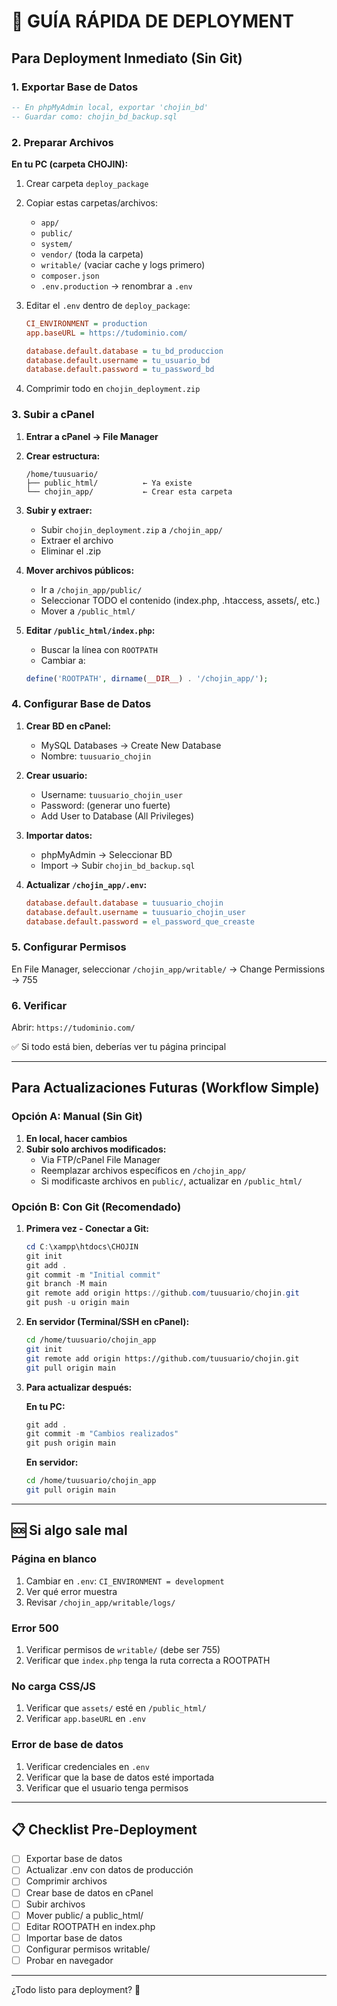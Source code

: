 # 🚀 GUÍA RÁPIDA DE DEPLOYMENT

## Para Deployment Inmediato (Sin Git)

### 1. Exportar Base de Datos
```sql
-- En phpMyAdmin local, exportar 'chojin_bd'
-- Guardar como: chojin_bd_backup.sql
```

### 2. Preparar Archivos

**En tu PC (carpeta CHOJIN):**
1. Crear carpeta `deploy_package`
2. Copiar estas carpetas/archivos:
   - `app/`
   - `public/`
   - `system/`
   - `vendor/` (toda la carpeta)
   - `writable/` (vaciar cache y logs primero)
   - `composer.json`
   - `.env.production` → renombrar a `.env`

3. Editar el `.env` dentro de `deploy_package`:
   ```ini
   CI_ENVIRONMENT = production
   app.baseURL = https://tudominio.com/
   
   database.default.database = tu_bd_produccion
   database.default.username = tu_usuario_bd
   database.default.password = tu_password_bd
   ```

4. Comprimir todo en `chojin_deployment.zip`

### 3. Subir a cPanel

1. **Entrar a cPanel → File Manager**

2. **Crear estructura:**
   ```
   /home/tuusuario/
   ├── public_html/          ← Ya existe
   └── chojin_app/           ← Crear esta carpeta
   ```

3. **Subir y extraer:**
   - Subir `chojin_deployment.zip` a `/chojin_app/`
   - Extraer el archivo
   - Eliminar el .zip

4. **Mover archivos públicos:**
   - Ir a `/chojin_app/public/`
   - Seleccionar TODO el contenido (index.php, .htaccess, assets/, etc.)
   - Mover a `/public_html/`

5. **Editar `/public_html/index.php`:**
   - Buscar la línea con `ROOTPATH`
   - Cambiar a:
   ```php
   define('ROOTPATH', dirname(__DIR__) . '/chojin_app/');
   ```

### 4. Configurar Base de Datos

1. **Crear BD en cPanel:**
   - MySQL Databases → Create New Database
   - Nombre: `tuusuario_chojin`

2. **Crear usuario:**
   - Username: `tuusuario_chojin_user`
   - Password: (generar uno fuerte)
   - Add User to Database (All Privileges)

3. **Importar datos:**
   - phpMyAdmin → Seleccionar BD
   - Import → Subir `chojin_bd_backup.sql`

4. **Actualizar `/chojin_app/.env`:**
   ```ini
   database.default.database = tuusuario_chojin
   database.default.username = tuusuario_chojin_user
   database.default.password = el_password_que_creaste
   ```

### 5. Configurar Permisos

En File Manager, seleccionar `/chojin_app/writable/` → Change Permissions → 755

### 6. Verificar

Abrir: `https://tudominio.com/`

✅ Si todo está bien, deberías ver tu página principal

---

## Para Actualizaciones Futuras (Workflow Simple)

### Opción A: Manual (Sin Git)

1. **En local, hacer cambios**
2. **Subir solo archivos modificados:**
   - Via FTP/cPanel File Manager
   - Reemplazar archivos específicos en `/chojin_app/`
   - Si modificaste archivos en `public/`, actualizar en `/public_html/`

### Opción B: Con Git (Recomendado)

1. **Primera vez - Conectar a Git:**
   ```powershell
   cd C:\xampp\htdocs\CHOJIN
   git init
   git add .
   git commit -m "Initial commit"
   git branch -M main
   git remote add origin https://github.com/tuusuario/chojin.git
   git push -u origin main
   ```

2. **En servidor (Terminal/SSH en cPanel):**
   ```bash
   cd /home/tuusuario/chojin_app
   git init
   git remote add origin https://github.com/tuusuario/chojin.git
   git pull origin main
   ```

3. **Para actualizar después:**
   
   **En tu PC:**
   ```powershell
   git add .
   git commit -m "Cambios realizados"
   git push origin main
   ```
   
   **En servidor:**
   ```bash
   cd /home/tuusuario/chojin_app
   git pull origin main
   ```

---

## 🆘 Si algo sale mal

### Página en blanco
1. Cambiar en `.env`: `CI_ENVIRONMENT = development`
2. Ver qué error muestra
3. Revisar `/chojin_app/writable/logs/`

### Error 500
1. Verificar permisos de `writable/` (debe ser 755)
2. Verificar que `index.php` tenga la ruta correcta a ROOTPATH

### No carga CSS/JS
1. Verificar que `assets/` esté en `/public_html/`
2. Verificar `app.baseURL` en `.env`

### Error de base de datos
1. Verificar credenciales en `.env`
2. Verificar que la base de datos esté importada
3. Verificar que el usuario tenga permisos

---

## 📋 Checklist Pre-Deployment

- [ ] Exportar base de datos
- [ ] Actualizar .env con datos de producción
- [ ] Comprimir archivos
- [ ] Crear base de datos en cPanel
- [ ] Subir archivos
- [ ] Mover public/ a public_html/
- [ ] Editar ROOTPATH en index.php
- [ ] Importar base de datos
- [ ] Configurar permisos writable/
- [ ] Probar en navegador

---

¿Todo listo para deployment? 🚀

